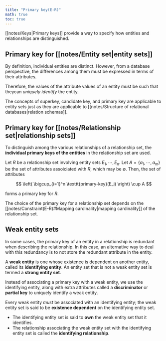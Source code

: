 ```yaml
---
title: "Primary key(E-R)"
math: true
toc: true
---
```


[[notes/Keys|Primary keys]] provide a way to specify how entities and relationships are distinguished.

## Primary key for [[notes/Entity set|entity sets]]

By definition, individual entities are distinct. However, from a database perspective, the differences among them must be expressed in terms of their attributes.

Therefore, the values of the attribute values of an entity must be such that theycan _uniquely identify_ the entity.

The concepts of superkey, candidate key, and primary key are applicable to entity sets just as they are applicable to [[notes/Structure of relational databases|relation schemas]].

## Primary key for [[notes/Relationship set|relationship sets]]

To distinguish among the various relationships of a relationship set, the **individual primary keys of the entities** in the relationship set are used.

Let $R$ be a relationship set involving entity sets $E_1, \cdots, E_n$. Let $A = \{ a_1, \cdots, a_m \}$ be the set of attributes assoiciated with $R$, which may be $\emptyset$. Then, the set of attributes

$$
\left( \bigcup_{i=1}^n \texttt{primary-key}(E_i) \right) \cup A
$$

forms a primary key for $R$.

The choice of the primary key for a relationship set depends on the [[notes/Constraint(E-R)#Mapping cardinality|mapping cardinality]] of the relationship set.

## Weak entity sets

In some cases, the primary key of an entity in a relationship is redundant when describing the relationship. In this case, an alternative way to deal with this redundancy is to not store the redundant attribute in the entity.

A **weak entity** is one whose existence is dependent on another entity, called its **identifying entity**. An entity set that is not a weak entity set is termed a **strong entity set**.

Instead of associating a primary key with a weak entity, we use the identifying entity, along with extra attributes called a **discriminator** or **partial key** to uniquely identify a weak entity.

Every weak entity _must_ be associated with an identifying entity; the weak entity set is said to be **existence dependent** on the identifying entity set.
- The identifying entity set is said to **own** the weak entity set that it identifies.
- The relationship associating the weak entity set with the identifying entity set is called the **identifying relationship**.
